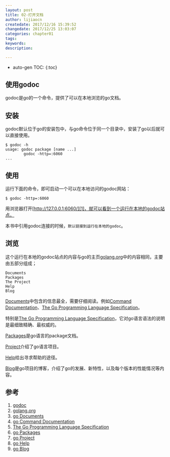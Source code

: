```yaml
---
layout: post
title: 02-打开文档
author: lijiaocn
createdate: 2017/12/16 15:39:52
changedate: 2017/12/25 13:03:07
categories: chapter01
tags:
keywords:
description: 

---
```


* auto-gen TOC:
{:toc}

## 使用godoc

godoc是go的一个命令，提供了可以在本地浏览的go文档。

## 安装

godoc默认位于go的安装包中，与go命令位于同一个目录中，安装了go以后就可以直接使用。

	$ godoc -h
	usage: godoc package [name ...]
	        godoc -http=:6060
	...

## 使用

运行下面的命令，即可启动一个可以在本地访问的godoc网站：

	$ godoc -http=:6060

用浏览器打开[http://127.0.0.1:6060/][1]，就可以看到一个运行在本地的godoc站点。

本书中引用godoc连接的时候，`默认链接到运行在本地的godoc`。

## 浏览

这个运行在本地的godoc站点的内容与go的主页[golang.org][2]中的内容相同，主要由五部分组成；

	Documents
	Packages
	The Project
	Help
	Blog

[Documents][3]中包含的信息最全，需要仔细阅读。例如[Command Documentation][4]、[The Go Programming Language Specification][5]。

特别是[The Go Programming Language Specification][5]，它对go语言语法的说明是最细致精确、最权威的。

[Packages][6]是go语言的package文档。

[Project][7]介绍了go语言项目。

[Help][8]给出寻求帮助的途径。

[Blog][9]是go项目的博客，介绍了go的发展、新特性，以及每个版本的性能情况等内容。

## 参考

1. [godoc][1]
2. [golang.org][2]
3. [go Documents][3]
4. [go Command Documentation][4]
5. [The Go Programming Language Specification][5]
6. [go Packages][6]
7. [go Project][7]
8. [go Help][8]
9. [go Blog][9]

[1]: http://127.0.0.1:6060/ "godoc" 
[2]: https://golang.org "golang.org" 
[3]: http://127.0.0.1:6060/doc/ "go Documents"
[4]: http://127.0.0.1:6060/doc/cmd "go Command Documentation"
[5]: http://127.0.0.1:6060/ref/spec "The Go Programming Language Specification"
[6]: http://127.0.0.1:6060/pkg/  "go Packages"
[7]: http://127.0.0.1:6060/project/ "go Project"
[8]: http://127.0.0.1:6060/help/ "go Help"
[9]: http://127.0.0.1:6060/blog/  "go Blog"
